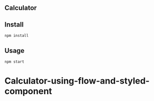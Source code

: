## Calculator

## Install

`npm install`

## Usage

`npm start`
# Calculator-using-flow-and-styled-component
